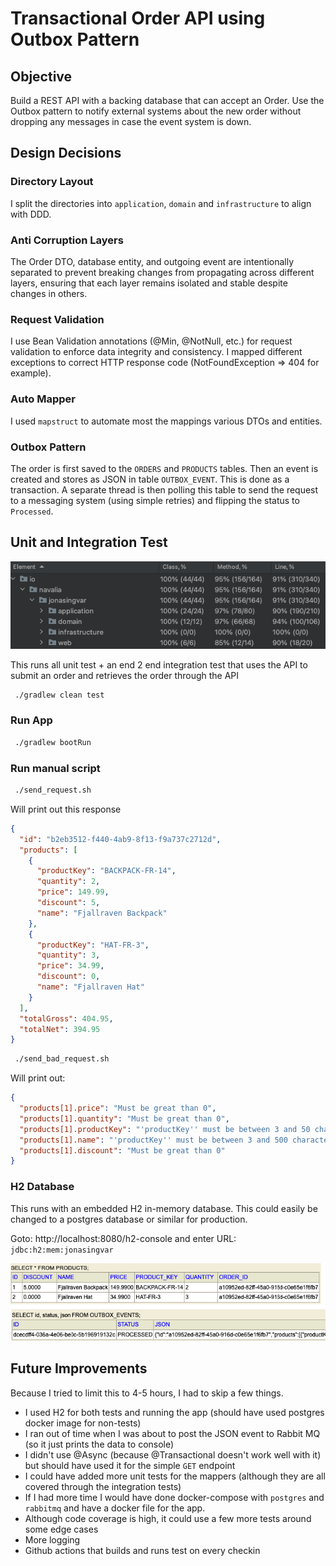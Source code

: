 # Transactional Order API using Outbox Pattern 

## Objective

Build a REST API with a backing database that can accept an Order. Use the Outbox pattern to notify external
systems about the new order without dropping any messages in case the event system is down.

## Design Decisions

### Directory Layout

I split the directories into `application`, `domain` and `infrastructure` to align with DDD.

### Anti Corruption Layers

The Order DTO, database entity, and outgoing event are intentionally separated to prevent breaking changes from propagating across different layers, ensuring that each layer remains isolated and stable despite changes in others.

### Request Validation

I use Bean Validation annotations (@Min, @NotNull, etc.) for request validation to enforce data integrity and consistency.
I mapped different exceptions to correct HTTP response code (NotFoundException => 404 for example).

### Auto Mapper

I used `mapstruct` to automate most the mappings various DTOs and entities.

### Outbox Pattern

The order is first saved to the `ORDERS` and `PRODUCTS` tables. Then an event is created and stores as JSON in table `OUTBOX_EVENT`.
This is done as a transaction. A separate thread is then polling this table to send the request to a messaging system (using simple retries) and flipping the status to `Processed`.


## Unit and Integration Test

![Code Coverage](./code_coverage.png)

This runs all unit test + 
an end 2 end integration test that uses the API to submit an order
and retrieves the order through the API 

```bash
 ./gradlew clean test
```

### Run App

```bash
 ./gradlew bootRun
```


### Run manual script

```bash
 ./send_request.sh
```

Will print out this response
```json
{
  "id": "b2eb3512-f440-4ab9-8f13-f9a737c2712d",
  "products": [
    {
      "productKey": "BACKPACK-FR-14",
      "quantity": 2,
      "price": 149.99,
      "discount": 5,
      "name": "Fjallraven Backpack"
    },
    {
      "productKey": "HAT-FR-3",
      "quantity": 3,
      "price": 34.99,
      "discount": 0,
      "name": "Fjallraven Hat"
    }
  ],
  "totalGross": 404.95,
  "totalNet": 394.95
}
```
```bash
 ./send_bad_request.sh
```

Will print out:
```json
{
  "products[1].price": "Must be great than 0",
  "products[1].quantity": "Must be great than 0",
  "products[1].productKey": "'productKey'' must be between 3 and 50 characters",
  "products[1].name": "'productKey'' must be between 3 and 500 characters",
  "products[1].discount": "Must be great than 0"
}
```


### H2 Database

This runs with an embedded H2 in-memory database. This could easily be changed to a postgres database or similar for
production.

Goto: http://localhost:8080/h2-console and enter URL: `jdbc:h2:mem:jonasingvar`

![SQL Tables](./sql_tables.png)

## Future Improvements

Because I tried to limit this to 4-5 hours, I had to skip a few things. 

- I used H2 for both tests and running the app (should have used postgres docker image for non-tests)
- I ran out of time when I was about to post the JSON event to Rabbit MQ (so it just prints the data to console)
- I didn't use @Async (because @Transactional doesn't work well with it) but should have used it for the simple `GET` endpoint
- I could have added more unit tests for the mappers (although they are all covered through the integration tests) 
- If I had more time I would have done docker-compose with `postgres` and `rabbitmq` and have a docker file for the app.
- Although code coverage is high, it could use a few more tests around some edge cases
- More logging
- Github actions that builds and runs test on every checkin